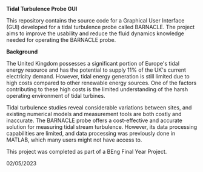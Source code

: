 **Tidal Turbulence Probe GUI**

This repository contains the source code for a Graphical User Interface (GUI) developed for a tidal turbulence probe
called BARNACLE. The project aims to improve the usability and reduce the fluid dynamics knowledge needed for
operating the BARNACLE probe.

**Background**

The United Kingdom possesses a significant portion of Europe's tidal energy resource and has the potential to supply
11% of the UK's current electricity demand. However, tidal energy generation is still limited due to high costs
compared to other renewable energy sources. One of the factors contributing to these high costs is the limited
understanding of the harsh operating environment of tidal turbines.

Tidal turbulence studies reveal considerable variations between sites, and existing numerical models and measurement
tools are both costly and inaccurate. The BARNACLE probe offers a cost-effective and accurate solution for measuring
tidal stream turbulence. However, its data processing capabilities are limited, and data processing was previously
done in MATLAB, which many users might not have access to.

This project was completed as part of a BEng Final Year Project. 

02/05/2023